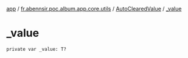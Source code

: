 [app](../../index.md) / [fr.abennsir.poc.album.app.core.utils](../index.md) / [AutoClearedValue](index.md) / [_value](./_value.md)

# _value

`private var _value: T?`
